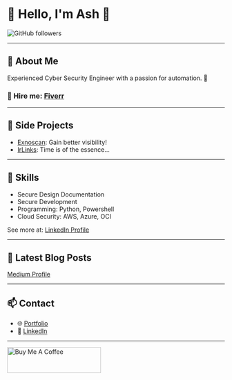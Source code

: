 # 👋 Hello, I'm Ash 🚀

![GitHub followers](https://img.shields.io/github/followers/securethelogs?label=Follow&style=social)

---

## 👤 About Me

Experienced Cyber Security Engineer with a passion for automation. 🔨

### 🤝 Hire me: [Fiverr](https://www.fiverr.com/amoranios)
---


## 🎯 Side Projects

- [Exnoscan](https://exnoscan.com): Gain better visibility! 
- [IrLinks](https://irlinks.co): Time is of the essence...

---

## 💼 Skills

- Secure Design Documentation 
- Secure Development
- Programming: Python, Powershell
- Cloud Security: AWS, Azure, OCI

See more at: [LinkedIn Profile](https://www.linkedin.com/in/ashleymoran/)


---



## 📝 Latest Blog Posts
[Medium Profile](https://medium.com/@Amoranio)

---

## 📫 Contact

- 🌐 [Portfolio](https://amoran.io)
- 🔗 [LinkedIn](https://www.linkedin.com/in/ashleymoran/)

---


<a href="https://www.buymeacoffee.com/9wc8yc8t5jn" target="_blank"><img src="https://cdn.buymeacoffee.com/buttons/v2/default-yellow.png" alt="Buy Me A Coffee" style="height: 60px !important;width: 217px !important;" ></a>
